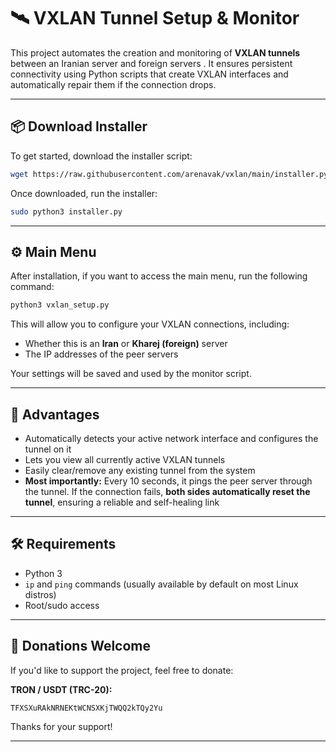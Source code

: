 
# 🛰️ VXLAN Tunnel Setup & Monitor

This project automates the creation and monitoring of **VXLAN tunnels** between an Iranian server and foreign servers . It ensures persistent connectivity using Python scripts that create VXLAN interfaces and automatically repair them if the connection drops.

---

## 📦 Download Installer

To get started, download the installer script:

```bash
wget https://raw.githubusercontent.com/arenavak/vxlan/main/installer.py
```

Once downloaded, run the installer:

```bash
sudo python3 installer.py
```

---

## ⚙️ Main Menu

After installation, if you want to access the main menu, run the following command:

```bash
python3 vxlan_setup.py
```

This will allow you to configure your VXLAN connections, including:
- Whether this is an **Iran** or **Kharej (foreign)** server
- The IP addresses of the peer servers

Your settings will be saved and used by the monitor script.

---

## 🌟 Advantages

- Automatically detects your active network interface and configures the tunnel on it
- Lets you view all currently active VXLAN tunnels
- Easily clear/remove any existing tunnel from the system
- **Most importantly:** Every 10 seconds, it pings the peer server through the tunnel. If the connection fails, **both sides automatically reset the tunnel**, ensuring a reliable and self-healing link

---



## 🛠️ Requirements

- Python 3
- `ip` and `ping` commands (usually available by default on most Linux distros)
- Root/sudo access

---

## 💸 Donations Welcome

If you'd like to support the project, feel free to donate:

**TRON / USDT (TRC-20):**

```
TFXSXuRAkNRNEKtWCNSXKjTWQQ2kTQy2Yu
```

Thanks for your support!

---


